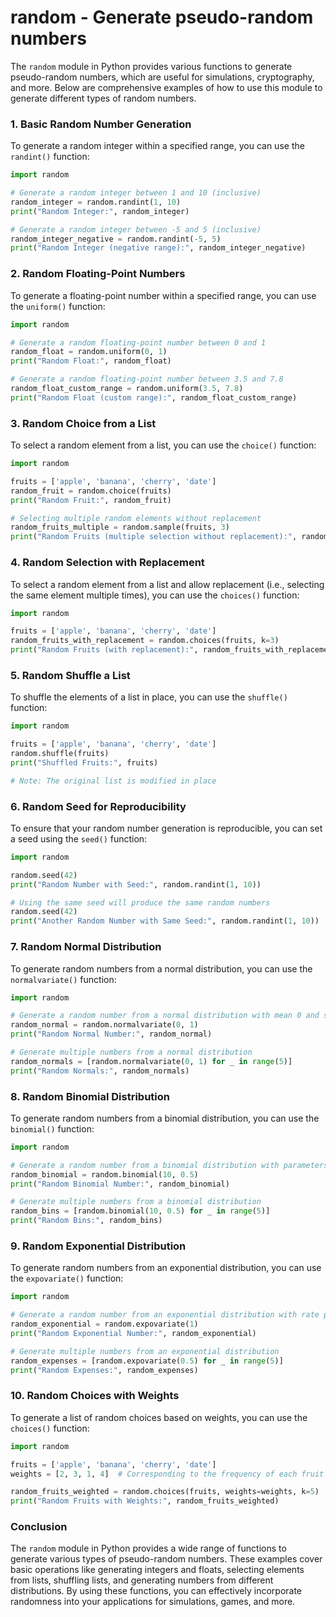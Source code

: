 # random - Generate pseudo-random numbers

The `random` module in Python provides various functions to generate pseudo-random numbers, which are useful for simulations, cryptography, and more. Below are comprehensive examples of how to use this module to generate different types of random numbers.

### 1. Basic Random Number Generation

To generate a random integer within a specified range, you can use the `randint()` function:

```python
import random

# Generate a random integer between 1 and 10 (inclusive)
random_integer = random.randint(1, 10)
print("Random Integer:", random_integer)

# Generate a random integer between -5 and 5 (inclusive)
random_integer_negative = random.randint(-5, 5)
print("Random Integer (negative range):", random_integer_negative)
```

### 2. Random Floating-Point Numbers

To generate a floating-point number within a specified range, you can use the `uniform()` function:

```python
import random

# Generate a random floating-point number between 0 and 1
random_float = random.uniform(0, 1)
print("Random Float:", random_float)

# Generate a random floating-point number between 3.5 and 7.8
random_float_custom_range = random.uniform(3.5, 7.8)
print("Random Float (custom range):", random_float_custom_range)
```

### 3. Random Choice from a List

To select a random element from a list, you can use the `choice()` function:

```python
import random

fruits = ['apple', 'banana', 'cherry', 'date']
random_fruit = random.choice(fruits)
print("Random Fruit:", random_fruit)

# Selecting multiple random elements without replacement
random_fruits_multiple = random.sample(fruits, 3)
print("Random Fruits (multiple selection without replacement):", random_fruits_multiple)
```

### 4. Random Selection with Replacement

To select a random element from a list and allow replacement (i.e., selecting the same element multiple times), you can use the `choices()` function:

```python
import random

fruits = ['apple', 'banana', 'cherry', 'date']
random_fruits_with_replacement = random.choices(fruits, k=3)
print("Random Fruits (with replacement):", random_fruits_with_replacement)
```

### 5. Random Shuffle a List

To shuffle the elements of a list in place, you can use the `shuffle()` function:

```python
import random

fruits = ['apple', 'banana', 'cherry', 'date']
random.shuffle(fruits)
print("Shuffled Fruits:", fruits)

# Note: The original list is modified in place
```

### 6. Random Seed for Reproducibility

To ensure that your random number generation is reproducible, you can set a seed using the `seed()` function:

```python
import random

random.seed(42)
print("Random Number with Seed:", random.randint(1, 10))

# Using the same seed will produce the same random numbers
random.seed(42)
print("Another Random Number with Same Seed:", random.randint(1, 10))
```

### 7. Random Normal Distribution

To generate random numbers from a normal distribution, you can use the `normalvariate()` function:

```python
import random

# Generate a random number from a normal distribution with mean 0 and standard deviation 1
random_normal = random.normalvariate(0, 1)
print("Random Normal Number:", random_normal)

# Generate multiple numbers from a normal distribution
random_normals = [random.normalvariate(0, 1) for _ in range(5)]
print("Random Normals:", random_normals)
```

### 8. Random Binomial Distribution

To generate random numbers from a binomial distribution, you can use the `binomial()` function:

```python
import random

# Generate a random number from a binomial distribution with parameters n=10 and p=0.5
random_binomial = random.binomial(10, 0.5)
print("Random Binomial Number:", random_binomial)

# Generate multiple numbers from a binomial distribution
random_bins = [random.binomial(10, 0.5) for _ in range(5)]
print("Random Bins:", random_bins)
```

### 9. Random Exponential Distribution

To generate random numbers from an exponential distribution, you can use the `expovariate()` function:

```python
import random

# Generate a random number from an exponential distribution with rate parameter λ=1
random_exponential = random.expovariate(1)
print("Random Exponential Number:", random_exponential)

# Generate multiple numbers from an exponential distribution
random_expenses = [random.expovariate(0.5) for _ in range(5)]
print("Random Expenses:", random_expenses)
```

### 10. Random Choices with Weights

To generate a list of random choices based on weights, you can use the `choices()` function:

```python
import random

fruits = ['apple', 'banana', 'cherry', 'date']
weights = [2, 3, 1, 4]  # Corresponding to the frequency of each fruit

random_fruits_weighted = random.choices(fruits, weights=weights, k=5)
print("Random Fruits with Weights:", random_fruits_weighted)
```

### Conclusion

The `random` module in Python provides a wide range of functions to generate various types of pseudo-random numbers. These examples cover basic operations like generating integers and floats, selecting elements from lists, shuffling lists, and generating numbers from different distributions. By using these functions, you can effectively incorporate randomness into your applications for simulations, games, and more.
